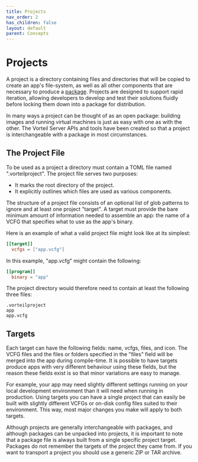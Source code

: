 ```yaml
---
title: Projects
nav_order: 2
has_children: false
layout: default
parent: Concepts
---
```


# Projects

A project is a directory containing files and directories that will be copied to create an app's file-system, as well as all other components that are necessary to produce a [package](../packages/). Projects are designed to support rapid iteration, allowing developers to develop and test their solutions fluidly before locking them down into a package for distribution.

In many ways a project can be thought of as an open package: building images and running virtual machines is just as easy with one as with the other. The Vorteil Server APIs and tools have been created so that a project is interchangeable with a package in most circumstances.

## The Project File

To be used as a project a directory must contain a TOML file named ".vorteilproject". The project file serves two purposes:

- It marks the root directory of the project.
- It explicitly outlines which files are used as various components.

The structure of a project file consists of an optional list of glob patterns to ignore and at least one project "target". A target must provide the bare minimum amount of information needed to assemble an app: the name of a VCFG that specifies what to use as the app's binary.

Here is an example of what a valid project file might look like at its simplest:

```toml
[[target]]
  vcfgs = ["app.vcfg"]
```

In this example, "app.vcfg" might contain the following:

```toml
[[program]]
  binary = "app"
  ```

The project directory would therefore need to contain at least the following three files:

```
.vorteilproject 	
app
app.vcfg
```

## Targets

Each target can have the following fields: name, vcfgs, files, and icon. The VCFG files and the files or folders specified in the "files" field will be merged into the app during compile-time. It is possible to have targets produce apps with very different behaviour using these fields, but the reason these fields exist is so that minor variations are easy to manage.

For example, your app may need slightly different settings running on your local development environment than it will need when running in production. Using targets you can have a single project that can easily be built with slightly different VCFGs or on-disk config files suited to their environment. This way, most major changes you make will apply to both targets.

Although projects are generally interchangeable with packages, and although packages can be unpacked into projects, it is important to note that a package file is always built from a single specific project target. Packages do not remember the targets of the project they came from. If you want to transport a project you should use a generic ZIP or TAR archive.